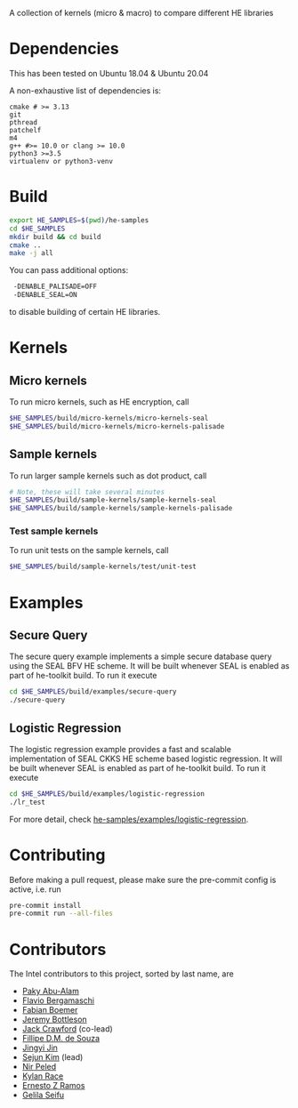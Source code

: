 A collection of kernels (micro & macro) to compare different HE libraries

# Dependencies
This has been tested on Ubuntu 18.04 & Ubuntu 20.04

A non-exhaustive list of dependencies is:
```
cmake # >= 3.13
git
pthread
patchelf
m4
g++ #>= 10.0 or clang >= 10.0
python3 >=3.5
virtualenv or python3-venv
```

# Build
```bash
export HE_SAMPLES=$(pwd)/he-samples
cd $HE_SAMPLES
mkdir build && cd build
cmake ..
make -j all
```

You can pass additional options:
```bash
 -DENABLE_PALISADE=OFF
 -DENABLE_SEAL=ON
```
to disable building of certain HE libraries.



# Kernels
## Micro kernels
To run micro kernels, such as HE encryption, call
```bash
$HE_SAMPLES/build/micro-kernels/micro-kernels-seal
$HE_SAMPLES/build/micro-kernels/micro-kernels-palisade
```

## Sample kernels
To run larger sample kernels such as dot product, call
```bash
# Note, these will take several minutes
$HE_SAMPLES/build/sample-kernels/sample-kernels-seal
$HE_SAMPLES/build/sample-kernels/sample-kernels-palisade
```

### Test sample kernels
To run unit tests on the sample kernels, call
```bash
$HE_SAMPLES/build/sample-kernels/test/unit-test
```

# Examples

## Secure Query
The secure query example implements a simple secure database query using the SEAL BFV HE scheme.
It will be built whenever SEAL is enabled as part of he-toolkit build.
To run it execute
```bash
cd $HE_SAMPLES/build/examples/secure-query
./secure-query
```

## Logistic Regression
The logistic regression example provides a fast and scalable implementation of SEAL CKKS HE scheme based logistic regression.
It will be built whenever SEAL is enabled as part of he-toolkit build.
To run it execute
```bash
cd $HE_SAMPLES/build/examples/logistic-regression
./lr_test
```
For more detail, check [he-samples/examples/logistic-regression](he-samples/examples/logistic-regression).

# Contributing
Before making a pull request, please make sure the pre-commit config is active, i.e. run
```bash
pre-commit install
pre-commit run --all-files
```

# Contributors
The Intel contributors to this project, sorted by last name, are
  - [Paky Abu-Alam](https://www.linkedin.com/in/paky-abu-alam-89797710/)
  - [Flavio Bergamaschi](https://www.linkedin.com/in/flavio-bergamaschi-1634141/)
  - [Fabian Boemer](https://www.linkedin.com/in/fabian-boemer-5a40a9102/)
  - [Jeremy Bottleson](https://www.linkedin.com/in/jeremy-bottleson-38852a7/)
  - [Jack Crawford](https://www.linkedin.com/in/jacklhcrawford/) (co-lead)
  - [Fillipe D.M. de Souza](https://www.linkedin.com/in/fillipe-d-m-de-souza-a8281820/)
  - [Jingyi Jin](https://www.linkedin.com/in/jingyi-jin-655735/)
  - [Sejun Kim](https://www.linkedin.com/in/sejun-kim-2b1b4866/) (lead)
  - [Nir Peled](https://www.linkedin.com/in/nir-peled-4a52266/)
  - [Kylan Race](https://www.linkedin.com/in/kylanrace/)
  - [Ernesto Z Ramos](https://www.linkedin.com/in/sidezr)
  - [Gelila Seifu](https://www.linkedin.com/in/gelila-seifu/)
